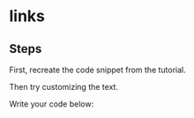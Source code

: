 # links

## Steps

First, recreate the code snippet from the tutorial.

Then try customizing the text.

Write your code below:

